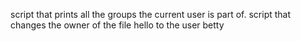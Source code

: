script that prints all the groups the current user is part of.
script that changes the owner of the file hello to the user betty
